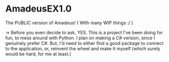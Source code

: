 # AmadeusEX1.0
The PUBLIC version of Amadeus! ( With many WIP things :/ )


-> Before you even decide to ask, YES. This is a project I've been doing for fun, to mess around with Python. I plan on making a C# version, since I genuinely prefer C#. But, I'd need to either find a good package to connect to the application, or, reinvent the wheel and make it myself (which surely would be hard, for me at least.)

